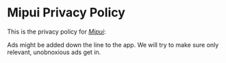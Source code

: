 # Mipui Privacy Policy

This is the privacy policy for [*Mipui*](www.mipui.net):

Ads might be added down the line to the app.
We will try to make sure only relevant, unobnoxious ads get in.

